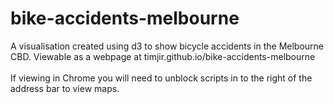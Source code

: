 # bike-accidents-melbourne
A visualisation created using d3 to show bicycle accidents in the Melbourne CBD.
Viewable as a webpage at timjir.github.io/bike-accidents-melbourne    
<br>
If viewing in Chrome you will need to unblock scripts in to the right of the address bar to view maps.
